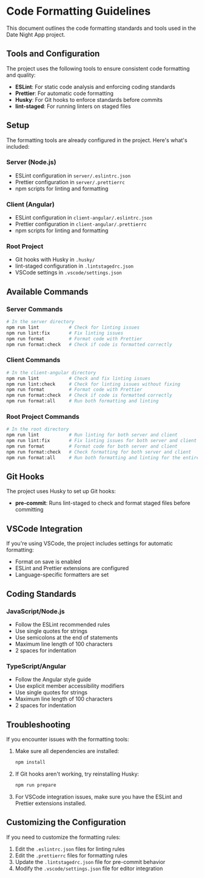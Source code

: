 # Code Formatting Guidelines

This document outlines the code formatting standards and tools used in the Date Night App project.

## Tools and Configuration

The project uses the following tools to ensure consistent code formatting and quality:

- **ESLint**: For static code analysis and enforcing coding standards
- **Prettier**: For automatic code formatting
- **Husky**: For Git hooks to enforce standards before commits
- **lint-staged**: For running linters on staged files

## Setup

The formatting tools are already configured in the project. Here's what's included:

### Server (Node.js)

- ESLint configuration in `server/.eslintrc.json`
- Prettier configuration in `server/.prettierrc`
- npm scripts for linting and formatting

### Client (Angular)

- ESLint configuration in `client-angular/.eslintrc.json`
- Prettier configuration in `client-angular/.prettierrc`
- npm scripts for linting and formatting

### Root Project

- Git hooks with Husky in `.husky/`
- lint-staged configuration in `.lintstagedrc.json`
- VSCode settings in `.vscode/settings.json`

## Available Commands

### Server Commands

```bash
# In the server directory
npm run lint           # Check for linting issues
npm run lint:fix       # Fix linting issues
npm run format         # Format code with Prettier
npm run format:check   # Check if code is formatted correctly
```

### Client Commands

```bash
# In the client-angular directory
npm run lint           # Check and fix linting issues
npm run lint:check     # Check for linting issues without fixing
npm run format         # Format code with Prettier
npm run format:check   # Check if code is formatted correctly
npm run format:all     # Run both formatting and linting
```

### Root Project Commands

```bash
# In the root directory
npm run lint           # Run linting for both server and client
npm run lint:fix       # Fix linting issues for both server and client
npm run format         # Format code for both server and client
npm run format:check   # Check formatting for both server and client
npm run format:all     # Run both formatting and linting for the entire project
```

## Git Hooks

The project uses Husky to set up Git hooks:

- **pre-commit**: Runs lint-staged to check and format staged files before committing

## VSCode Integration

If you're using VSCode, the project includes settings for automatic formatting:

- Format on save is enabled
- ESLint and Prettier extensions are configured
- Language-specific formatters are set

## Coding Standards

### JavaScript/Node.js

- Follow the ESLint recommended rules
- Use single quotes for strings
- Use semicolons at the end of statements
- Maximum line length of 100 characters
- 2 spaces for indentation

### TypeScript/Angular

- Follow the Angular style guide
- Use explicit member accessibility modifiers
- Use single quotes for strings
- Maximum line length of 100 characters
- 2 spaces for indentation

## Troubleshooting

If you encounter issues with the formatting tools:

1. Make sure all dependencies are installed:
   ```bash
   npm install
   ```

2. If Git hooks aren't working, try reinstalling Husky:
   ```bash
   npm run prepare
   ```

3. For VSCode integration issues, make sure you have the ESLint and Prettier extensions installed.

## Customizing the Configuration

If you need to customize the formatting rules:

1. Edit the `.eslintrc.json` files for linting rules
2. Edit the `.prettierrc` files for formatting rules
3. Update the `.lintstagedrc.json` file for pre-commit behavior
4. Modify the `.vscode/settings.json` file for editor integration